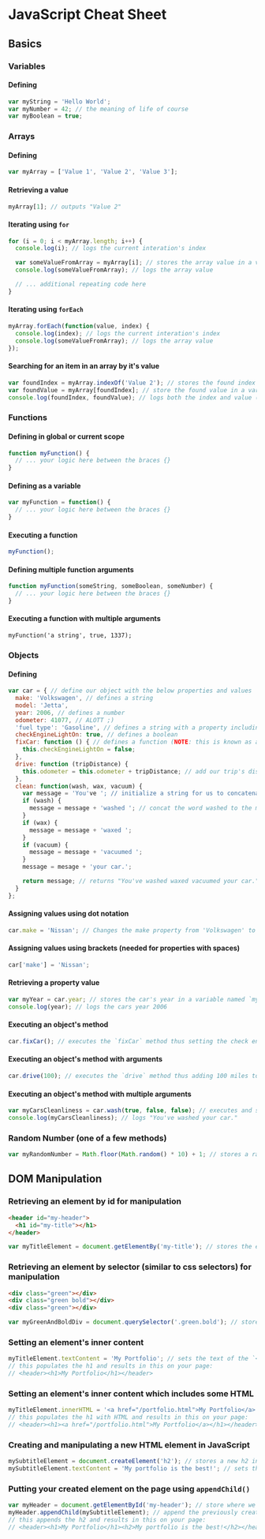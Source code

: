 # JavaScript Cheat Sheet

## Basics
### Variables
#### Defining
```javascript
var myString = 'Hello World';
var myNumber = 42; // the meaning of life of course
var myBoolean = true;
```

### Arrays
#### Defining
```javascript
var myArray = ['Value 1', 'Value 2', 'Value 3'];
```

#### Retrieving a value
```javascript
myArray[1]; // outputs "Value 2"
```

#### Iterating using `for`
```javascript
for (i = 0; i < myArray.length; i++) {
  console.log(i); // logs the current interation's index

  var someValueFromArray = myArray[i]; // stores the array value in a variable
  console.log(someValueFromArray); // logs the array value

  // ... additional repeating code here
}
```

#### Iterating using `forEach`
```javascript
myArray.forEach(function(value, index) {
  console.log(index); // logs the current interation's index
  console.log(someValueFromArray); // logs the array value
});
```

#### Searching for an item in an array by it's value
```javascript
var foundIndex = myArray.indexOf('Value 2'); // stores the found index in a variable
var foundValue = myArray[foundIndex]; // store the found value in a variable
console.log(foundIndex, foundValue); // logs both the index and value (`console.log` supports infinite arguments)
```

### Functions
#### Defining in global or current scope
```javascript
function myFunction() {
  // ... your logic here between the braces {}
}
```

#### Defining as a variable
```javascript
var myFunction = function() {
  // ... your logic here between the braces {}  
}
```

#### Executing a function
```javascript
myFunction();
```

#### Defining multiple function arguments
```javascript
function myFunction(someString, someBoolean, someNumber) {
  // ... your logic here between the braces {}    
}
```

#### Executing a function with multiple arguments
```javscript
myFunction('a string', true, 1337); 
```

### Objects
#### Defining
```javascript
var car = { // define our object with the below properties and values
  make: 'Volkswagen', // defines a string
  model: 'Jetta',
  year: 2006, // defines a number
  odometer: 41077, // ALOTT ;)
  'fuel type': 'Gasoline', // defines a string with a property including a space
  checkEngineLightOn: true, // defines a boolean
  fixCar: function () { // defines a function (NOTE: this is known as an objects "method")
    this.checkEngineLightOn = false;
  },
  drive: function (tripDistance) {
    this.odometer = this.odometer + tripDistance; // add our trip's distnace to our car's odometer
  },
  clean: function(wash, wax, vacuum) {
    var message = 'You've '; // initialize a string for us to concatenate values onto
    if (wash) {
      message = message + 'washed '; // concat the word washed to the message
    }
    if (wax) {
      message = message + 'waxed ';
    }
    if (vacuum) {
      message = message + 'vacuumed ';
    }
    message = mesage + 'your car.';

    return message; // returns "You've washed waxed vacuumed your car." if all values are true.
  }
};
```

#### Assigning values using dot notation
```javascript
car.make = 'Nissan'; // Changes the make property from 'Volkswagen' to 'Nissan'
```

#### Assigning values using brackets (needed for properties with spaces)
```javascript
car['make'] = 'Nissan';
```

#### Retrieving a property value
```javascript
var myYear = car.year; // stores the car's year in a variable named `myYear`
console.log(year); // logs the cars year 2006
```

#### Executing an object's method
```javascript
car.fixCar(); // executes the `fixCar` method thus setting the check engine light to false (turning it off)
```

#### Executing an object's method with arguments
```javascript
car.drive(100); // executes the `drive` method thus adding 100 miles to the odometer
```

#### Executing an object's method with multiple arguments
```javascript
var myCarsCleanliness = car.wash(true, false, false); // executes and stores the `clean` (performing only a wash, the first argument) method's return value in a variable `myCarsCleanliness`.
console.log(myCarsCleanliness); // logs "You've washed your car." 
```

### Random Number (one of a few methods)
```javascript
var myRandomNumber = Math.floor(Math.random() * 10) + 1; // stores a random number between 1 and 10 in a variable named `myRandomNumber
```

## DOM Manipulation
### Retrieving an element by id for manipulation
```html
<header id="my-header">
  <h1 id="my-title"></h1>
</header>
```
```javascript
var myTitleElement = document.getElementBy('my-title'); // stores the element above in a JavaScript variable
```

### Retrieving an element by selector (similar to css selectors) for manipulation
```html
<div class="green"></div>
<div class="green bold"></div>
<div class="green"></div>
```
```javascript
var myGreenAndBoldDiv = document.querySelector('.green.bold'); // stores the second element above in a JavaScript variable
```

### Setting an element's inner content
```javascript
myTitleElement.textContent = 'My Portfolio'; // sets the text of the `<h1>` above
// this populates the h1 and results in this on your page:
// <header><h1>My Portfolio</h1></header>
```

### Setting an element's inner content which includes some HTML
```javascript
myTitleElement.innerHTML = '<a href="/portfolio.html">My Portfolio</a>'; 
// this populates the h1 with HTML and results in this on your page:
// <header><h1><a href="/portfolio.html">My Portfolio</a></h1></header>
```

### Creating and manipulating a new HTML element in JavaScript
```javascript
mySubtitleElement = document.createElement('h2'); // stores a new h2 in a JavaScript variable
mySubtitleElement.textContent = 'My portfolio is the best!'; // sets the inner text of the stored variable
```

### Putting your created element on the page using `appendChild()`
```javascript
var myHeader = document.getElementById('my-header'); // store where we want to put our new element
myHeader.appendChild(mySubtitleElement); // append the previously created h2 to the `<header>` element
// this appends the h2 and results in this on your page:
// <header><h1>My Portfolio</h1><h2>My portfolio is the best!</h2></header> 
```
